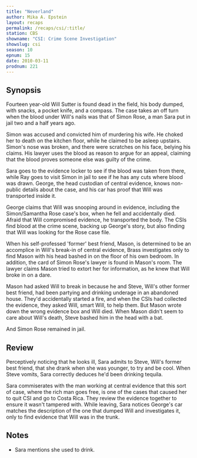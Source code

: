 ```yaml
---
title: "Neverland"
author: Mika A. Epstein
layout: recaps
permalink: /recaps/csi/:title/
station: CBS
showname: "CSI: Crime Scene Investigation"
showslug: csi
season: 10
epnum: 15
date: 2010-03-11
prodnum: 221
---
```


## Synopsis

Fourteen year-old Will Sutter is found dead in the field, his body dumped, with snacks, a pocket knife, and a compass. The case takes an off turn when the blood under Will's nails was that of Simon Rose, a man Sara put in jail two and a half years ago.

Simon was accused and convicted him of murdering his wife. He choked her to death on the kitchen floor, while he claimed to be asleep upstairs. Simon's nose was broken, and there were scratches on his face, belying his claims. His lawyer uses the blood as reason to argue for an appeal, claiming that the blood proves someone else was guilty of the crime.

Sara goes to the evidence locker to see if the blood was taken from there, while Ray goes to visit Simon in jail to see if he has any cuts where blood was drawn. George, the head custodian of central evidence, knows non-public details about the case, and his car has proof that Will was transported inside it.

George claims that Will was snooping around in evidence, including the Simon/Samantha Rose case's box, when he fell and accidentally died. Afraid that Will compromised evidence, he transported the body. The CSIs find blood at the crime scene, backing up George's story, but also finding that Will was looking for the Rose case file.

When his self-professed 'former' best friend, Mason, is determined to be an accomplice in Will's break-in of central evidence, Brass investigates only to find Mason with his head bashed in on the floor of his own bedroom. In addition, the card of Simon Rose's lawyer is found in Mason's room. The lawyer claims Mason tried to extort her for information, as he knew that Will broke in on a dare.

Mason had asked Will to break in because he and Steve, Will's other former best friend, had been partying and drinking underage in an abandoned house. They'd accidentally started a fire, and when the CSIs had collected the evidence, they asked Will, smart Will, to help them. But Mason wrote down the wrong evidence box and Will died. When Mason didn't seem to care about Will's death, Steve bashed him in the head with a bat.

And Simon Rose remained in jail.

## Review

Perceptively noticing that he looks ill, Sara admits to Steve, Will's former best friend, that she drank when she was younger, to try and be cool. When Steve vomits, Sara correctly deduces he'd been drinking tequila.

Sara commiserates with the man working at central evidence that this sort of case, where the rich man goes free, is one of the cases that caused her to quit CSI and go to Costa Rica. They review the evidence together to ensure it wasn't tampered with. While leaving, Sara notices George's car matches the description of the one that dumped Will and investigates it, only to find evidence that Will was in the trunk.

## Notes

* Sara mentions she used to drink.
